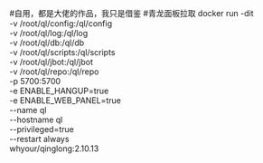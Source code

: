 #自用，都是大佬的作品，我只是借鉴
#青龙面板拉取
docker run -dit \
-v /root/ql/config:/ql/config \
-v /root/ql/log:/ql/log \
-v /root/ql/db:/ql/db \
-v /root/ql/scripts:/ql/scripts \
-v /root/ql/jbot:/ql/jbot \
-v /root/ql/repo:/ql/repo \
-p 5700:5700 \
-e ENABLE_HANGUP=true \
-e ENABLE_WEB_PANEL=true \
--name ql \
--hostname ql \
--privileged=true \
--restart always \
whyour/qinglong:2.10.13
